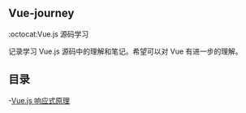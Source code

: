 ## Vue-journey

:octocat:Vue.js 源码学习

记录学习 Vue.js 源码中的理解和笔记。希望可以对 Vue 有进一步的理解。

## 目录

-[Vue.js 响应式原理](./docs/响应式原理.MarkDown)
